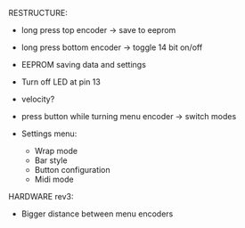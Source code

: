 RESTRUCTURE:
- long press top encoder -> save to eeprom
- long press bottom encoder -> toggle 14 bit on/off
- EEPROM saving data and settings
- Turn off LED at pin 13
- velocity? 
- press button while turning menu encoder -> switch modes

- Settings menu: 
	- Wrap mode 
	- Bar style
	- Button configuration
	- Midi mode

HARDWARE
rev3:
- Bigger distance between menu encoders
